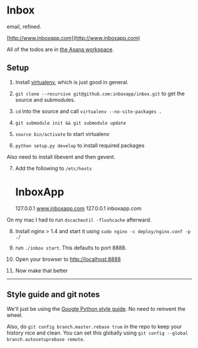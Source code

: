 # Inbox

email, refined.

[http://www.inboxapp.com](http://www.inboxapp.com)

All of the todos are in [the Asana workspace](https://app.asana.com/0/4983727800919/4983727800919).


## Setup

1. Install [virtualenv](http://www.virtualenv.org/en/latest/), which is just good in general.

2. `git clone --recursive git@github.com:inboxapp/inbox.git` to get the source and submodules.

3. `cd` into the source and call `virtualenv --no-site-packages .`

4. `git submodule init && git submodule update`

5. `source bin/activate` to start virtualenv

6. `python setup.py develop` to install required packages

Also need to install libevent and then gevent.

7. Add the following to `/etc/hosts`

    # InboxApp
    127.0.0.1   www.inboxapp.com
    127.0.0.1   inboxapp.com

On my mac I had to run `dscacheutil -flushcache` afterward.

8. Install nginx > 1.4 and start it using `sudo nginx -c deploy/nginx.conf -p ./`

9. run `./inbox start`. This defaults to port 8888.

10. Open your browser to [http://localhost:8888](http://localhost:8888)

12. Now make that better


<hr/>

## Style guide and git notes

We'll just be using the [Google Python style guide](http://google-styleguide.googlecode.com/svn/trunk/pyguide.html). No need to reinvent the wheel.

Also, do `git config branch.master.rebase true` in the repo to keep your history nice and clean. You can set this globally using `git config --global branch.autosetuprebase remote`.
